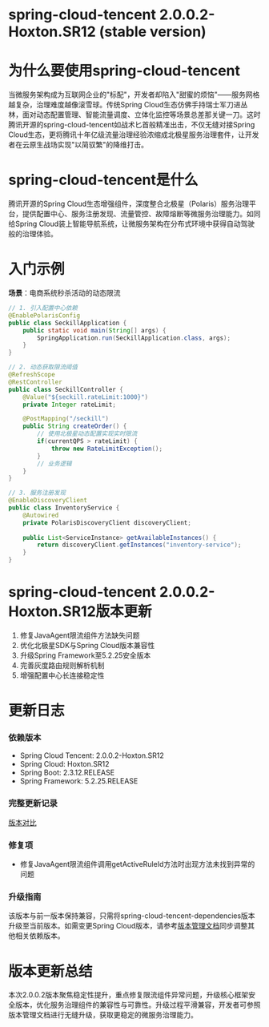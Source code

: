 # spring-cloud-tencent 2.0.0.2-Hoxton.SR12 (stable version)
# 为什么要使用spring-cloud-tencent  
当微服务架构成为互联网企业的"标配"，开发者却陷入"甜蜜的烦恼"——服务网格越复杂，治理难度越像滚雪球。传统Spring Cloud生态仿佛手持瑞士军刀进丛林，面对动态配置管理、智能流量调度、立体化监控等场景总差那关键一刀。这时腾讯开源的spring-cloud-tencent如战术匕首般精准出击，不仅无缝对接Spring Cloud生态，更将腾讯十年亿级流量治理经验浓缩成北极星服务治理套件，让开发者在云原生战场实现"以简驭繁"的降维打击。

# spring-cloud-tencent是什么  
腾讯开源的Spring Cloud生态增强组件，深度整合北极星（Polaris）服务治理平台，提供配置中心、服务注册发现、流量管控、故障熔断等微服务治理能力。如同给Spring Cloud装上智能导航系统，让微服务架构在分布式环境中获得自动驾驶般的治理体验。

# 入门示例  
**场景**：电商系统秒杀活动的动态限流  
```java
// 1. 引入配置中心依赖
@EnablePolarisConfig
public class SeckillApplication {
    public static void main(String[] args) {
        SpringApplication.run(SeckillApplication.class, args);
    }
}

// 2. 动态获取限流阈值
@RefreshScope
@RestController
public class SeckillController {
    @Value("${seckill.rateLimit:1000}") 
    private Integer rateLimit;

    @PostMapping("/seckill")
    public String createOrder() {
        // 使用北极星动态配置实现实时限流
        if(currentQPS > rateLimit) {
            throw new RateLimitException();
        }
        // 业务逻辑
    }
}

// 3. 服务注册发现
@EnableDiscoveryClient
public class InventoryService {
    @Autowired
    private PolarisDiscoveryClient discoveryClient;
    
    public List<ServiceInstance> getAvailableInstances() {
        return discoveryClient.getInstances("inventory-service");
    }
}
```

# spring-cloud-tencent 2.0.0.2-Hoxton.SR12版本更新  
1. 修复JavaAgent限流组件方法缺失问题  
2. 优化北极星SDK与Spring Cloud版本兼容性  
3. 升级Spring Framework至5.2.25安全版本  
4. 完善灰度路由规则解析机制  
5. 增强配置中心长连接稳定性  

# 更新日志
### 依赖版本  
- Spring Cloud Tencent: 2.0.0.2-Hoxton.SR12  
- Spring Cloud: Hoxton.SR12  
- Spring Boot: 2.3.12.RELEASE  
- Spring Framework: 5.2.25.RELEASE  

### 完整更新记录  
[版本对比](https://github.com/Tencent/spring-cloud-tencent/compare/2.0.0.1-Hoxton.SR12...2.0.0.2-Hoxton.SR12)

### 修复项  
- 修复JavaAgent限流组件调用getActiveRuleId方法时出现方法未找到异常的问题

### 升级指南  
该版本与前一版本保持兼容，只需将spring-cloud-tencent-dependencies版本升级至当前版本。如需变更Spring Cloud版本，请参考[版本管理文档](https://github.com/Tencent/spring-cloud-tencent/wiki/Spring-Cloud-Tencent-%E7%89%88%E6%9C%AC%E7%AE%A1%E7%90%86)同步调整其他相关依赖版本。

# 版本更新总结  
本次2.0.0.2版本聚焦稳定性提升，重点修复限流组件异常问题，升级核心框架安全版本，优化服务治理组件的兼容性与可靠性。升级过程平滑兼容，开发者可参照版本管理文档进行无缝升级，获取更稳定的微服务治理能力。